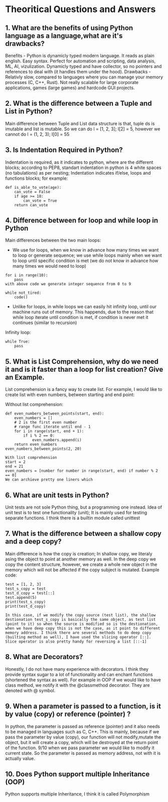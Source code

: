 # Theoritical Questions and Answers

## 1. What are the benefits of using Python language as a language,what are it's drawbacks?

Benefits - Python is dynamicly typed modern language. It reads as plain english. Easy syntax. Perfect for automation and scripting, data analysis, ML, AI, vizulization. Dynamicly typed and have collector, so no pointers and references to deal with (it handles them under the hood).
Drawbacks - Relativly slow, compared to languages where you can manage your memory processes (C, C++, Rust). Not really scalable for large corporate applications, games (large games) and hardcode GUI projects.

## 2. What is the difference between a Tuple and List in Python?

Main difference between Tuple and List data structure is that, tuple ds is imutable and list is mutable.
So we can do l = [1, 2, 3]; l[2] = 5, however we cannot do l = (1, 2, 3); l[0] = 55

## 3. Is Indentation Required in Python?

Indentation is required, as it indicates to python, where are the different blocks; according to PEP8, standart indentation in python is 4 white spaces (no tabulations) as per nesting; Indentation indicates if/else, loops and functions blocks; for example:

```
def is_able_to_vote(age):
    can_vote = False
    if age >= 18:
        can_vote = True
    return can_vote
```

## 4. Difference between for loop and while loop in Python

Main differences between the two main loops:

- We use for loops, when we know in advance how many times we want to loop or generate sequence; we use while loops mainly when we want to loop until specific condition is met (we do not know in advance how many times we would need to loop)

```
for i in range(10):
    pass
with above code we generate integer sequence from 0 to 9

while not_tired:
    code()
```

- Unlike for loops, in while loops we can easily hit infinity loop, until our machine runs out of memory. This happends, due to the reason that while loop iterate until condition is met, if condition is never met it continues (similar to recursion)

Infinity loop:

```
while True:
    pass
```

## 5. What is List Comprehension, why do we need it and is it faster than a loop for list creation? Give an Example.

List comprehension is a fancy way to create list. For example, I would like to create list with even numbers, between starting and end point:

Without list comprehension:

```
def even_numbers_between_points(start, end):
    even_numbers = []
    # 2 is the first even number
    # range func iterate until end - 1
    for i in range(start, end + 1):
        if i % 2 == 0:
            even_numbers.append(i)
    return even_numbers
even_numbers_between_points(2, 20)
```

```
With list comprehension
start = 2
end = 21
even_numbers = [number for number in range(start, end) if number % 2 == 0]
We can archieve pretty one liners which
```

## 6. What are unit tests in Python?

Unit tests are not sole Python thing, but a programming one instead. Idea of unit test is to test one functionality (unit); It is mainly used for testing separate functions. I think there is a builtin module called unittest

## 7. What is the difference between a shallow copy and a deep copy?

Main difference is how the copy is creation; In shallow copy, we literaly asing the object to point at another memory as well. In the deep copy we copy the content structure, however, we create a whole new object in the memory which will not be affected if the copy subject is mutated.
Example code:

```
test = [1, 2, 3]
test_s_copy = test
test_d_copy = test[::]
test.append(5)
print(test_s_copy)
print(test_d_copy)

In this case, if we modify the copy source (test list), the shallow destionation test_s_copy is basically the same object, as test list (point to it) so when the source is modified so is the destionation, when we have deep copy this is not the case, as it point to different memory address. I think there are several methods to do deep copy (builting method as well), I have used the slicing operator [::]. Slice operator is also pretty handy for reversing a list [::-1]

```

## 8. What are Decorators?

Honestly, I do not have many experience with decorators. I think they provide syntax sugar to a lot of functionality and can enchant functions (shortened the syntax as well). For example in OOP if we would like to have class method, we notify it with the @classmethod decorator. They are denoted with @ symbol.

## 9. When a parameter is passed to a function, is it by value (copy) or reference (pointer) ?

In python, the parameter is passed as reference (pointer) and it also needs to be managed in languages such as C, C++. This is mainly, because if we pass the parameter by value (copy), our function will not modify,mutate the object, but it will create a copy, which will be destroyed at the return point of the function. 9/10 when we pass parameter we would like to modify it current state. So the parameter is passed as memory address, not with it is actually value.

## 10. Does Python support multiple Inheritance (OOP)

Python supports multiple Inheritance, I think it is called Polymorphism
